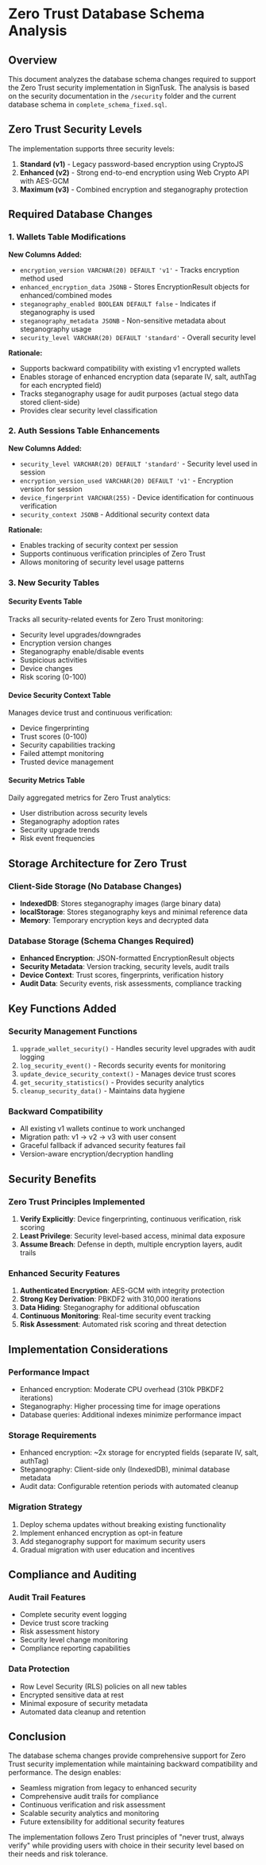 # Zero Trust Database Schema Analysis

## Overview

This document analyzes the database schema changes required to support the Zero Trust security implementation in SignTusk. The analysis is based on the security documentation in the `/security` folder and the current database schema in `complete_schema_fixed.sql`.

## Zero Trust Security Levels

The implementation supports three security levels:

1. **Standard (v1)** - Legacy password-based encryption using CryptoJS
2. **Enhanced (v2)** - Strong end-to-end encryption using Web Crypto API with AES-GCM
3. **Maximum (v3)** - Combined encryption and steganography protection

## Required Database Changes

### 1. Wallets Table Modifications

**New Columns Added:**
- `encryption_version VARCHAR(20) DEFAULT 'v1'` - Tracks encryption method used
- `enhanced_encryption_data JSONB` - Stores EncryptionResult objects for enhanced/combined modes
- `steganography_enabled BOOLEAN DEFAULT false` - Indicates if steganography is used
- `steganography_metadata JSONB` - Non-sensitive metadata about steganography usage
- `security_level VARCHAR(20) DEFAULT 'standard'` - Overall security level

**Rationale:**
- Supports backward compatibility with existing v1 encrypted wallets
- Enables storage of enhanced encryption data (separate IV, salt, authTag for each encrypted field)
- Tracks steganography usage for audit purposes (actual stego data stored client-side)
- Provides clear security level classification

### 2. Auth Sessions Table Enhancements

**New Columns Added:**
- `security_level VARCHAR(20) DEFAULT 'standard'` - Security level used in session
- `encryption_version_used VARCHAR(20) DEFAULT 'v1'` - Encryption version for session
- `device_fingerprint VARCHAR(255)` - Device identification for continuous verification
- `security_context JSONB` - Additional security context data

**Rationale:**
- Enables tracking of security context per session
- Supports continuous verification principles of Zero Trust
- Allows monitoring of security level usage patterns

### 3. New Security Tables

#### Security Events Table
Tracks all security-related events for Zero Trust monitoring:
- Security level upgrades/downgrades
- Encryption version changes
- Steganography enable/disable events
- Suspicious activities
- Device changes
- Risk scoring (0-100)

#### Device Security Context Table
Manages device trust and continuous verification:
- Device fingerprinting
- Trust scores (0-100)
- Security capabilities tracking
- Failed attempt monitoring
- Trusted device management

#### Security Metrics Table
Daily aggregated metrics for Zero Trust analytics:
- User distribution across security levels
- Steganography adoption rates
- Security upgrade trends
- Risk event frequencies

## Storage Architecture for Zero Trust

### Client-Side Storage (No Database Changes)
- **IndexedDB**: Stores steganography images (large binary data)
- **localStorage**: Stores steganography keys and minimal reference data
- **Memory**: Temporary encryption keys and decrypted data

### Database Storage (Schema Changes Required)
- **Enhanced Encryption**: JSON-formatted EncryptionResult objects
- **Security Metadata**: Version tracking, security levels, audit trails
- **Device Context**: Trust scores, fingerprints, verification history
- **Audit Data**: Security events, risk assessments, compliance tracking

## Key Functions Added

### Security Management Functions
1. `upgrade_wallet_security()` - Handles security level upgrades with audit logging
2. `log_security_event()` - Records security events for monitoring
3. `update_device_security_context()` - Manages device trust scores
4. `get_security_statistics()` - Provides security analytics
5. `cleanup_security_data()` - Maintains data hygiene

### Backward Compatibility
- All existing v1 wallets continue to work unchanged
- Migration path: v1 → v2 → v3 with user consent
- Graceful fallback if advanced security features fail
- Version-aware encryption/decryption handling

## Security Benefits

### Zero Trust Principles Implemented
1. **Verify Explicitly**: Device fingerprinting, continuous verification, risk scoring
2. **Least Privilege**: Security level-based access, minimal data exposure
3. **Assume Breach**: Defense in depth, multiple encryption layers, audit trails

### Enhanced Security Features
1. **Authenticated Encryption**: AES-GCM with integrity protection
2. **Strong Key Derivation**: PBKDF2 with 310,000 iterations
3. **Data Hiding**: Steganography for additional obfuscation
4. **Continuous Monitoring**: Real-time security event tracking
5. **Risk Assessment**: Automated risk scoring and threat detection

## Implementation Considerations

### Performance Impact
- Enhanced encryption: Moderate CPU overhead (310k PBKDF2 iterations)
- Steganography: Higher processing time for image operations
- Database queries: Additional indexes minimize performance impact

### Storage Requirements
- Enhanced encryption: ~2x storage for encrypted fields (separate IV, salt, authTag)
- Steganography: Client-side only (IndexedDB), minimal database metadata
- Audit data: Configurable retention periods with automated cleanup

### Migration Strategy
1. Deploy schema updates without breaking existing functionality
2. Implement enhanced encryption as opt-in feature
3. Add steganography support for maximum security users
4. Gradual migration with user education and incentives

## Compliance and Auditing

### Audit Trail Features
- Complete security event logging
- Device trust score tracking
- Risk assessment history
- Security level change monitoring
- Compliance reporting capabilities

### Data Protection
- Row Level Security (RLS) policies on all new tables
- Encrypted sensitive data at rest
- Minimal exposure of security metadata
- Automated data cleanup and retention

## Conclusion

The database schema changes provide comprehensive support for Zero Trust security implementation while maintaining backward compatibility and performance. The design enables:

- Seamless migration from legacy to enhanced security
- Comprehensive audit trails for compliance
- Continuous verification and risk assessment
- Scalable security analytics and monitoring
- Future extensibility for additional security features

The implementation follows Zero Trust principles of "never trust, always verify" while providing users with choice in their security level based on their needs and risk tolerance.
